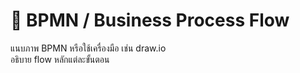 # 🔁 BPMN / Business Process Flow

แนบภาพ BPMN หรือใช้เครื่องมือ เช่น draw.io  
อธิบาย flow หลักแต่ละขั้นตอน
